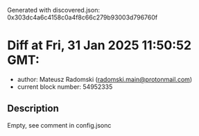 Generated with discovered.json: 0x303dc4a6c4158c0a4f8c66c279b93003d796760f

# Diff at Fri, 31 Jan 2025 11:50:52 GMT:

- author: Mateusz Radomski (<radomski.main@protonmail.com>)
- current block number: 54952335

## Description

Empty, see comment in config.jsonc
